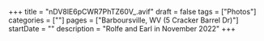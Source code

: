 +++
title = "nDV8lE6pCWR7PhTZ60V_.avif"
draft = false
tags = ["Photos"]
categories = [""]
pages = ["Barboursville, WV (5 Cracker Barrel Dr)"]
startDate = ""
description = "Rolfe and Earl in November 2022"
+++

